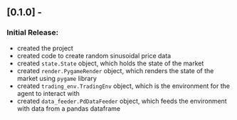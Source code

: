 ## [0.1.0] - 
### Initial Release:
- created the project
- created code to create random sinusoidal price data
- created `state.State` object, which holds the state of the market
- created `render.PygameRender` object, which renders the state of the market using `pygame` library
- created `trading_env.TradingEnv` object, which is the environment for the agent to interact with
- created `data_feeder.PdDataFeeder` object, which feeds the environment with data from a pandas dataframe